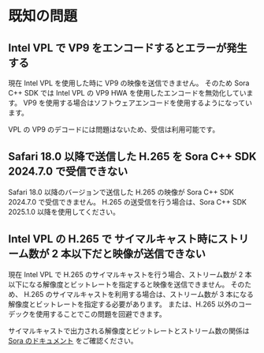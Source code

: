 # 既知の問題

## Intel VPL で VP9 をエンコードするとエラーが発生する

現在 Intel VPL を使用した時に VP9 の映像を送信できません。
そのため Sora C++ SDK では Intel VPL の VP9 HWA を使用したエンコードを無効化しています。
VP9 を使用する場合はソフトウェアエンコードを使用するようになっています。

VPL の VP9 のデコードには問題はないため、受信は利用可能です。

## Safari 18.0 以降で送信した H.265 を Sora C++ SDK 2024.7.0 で受信できない

Safari 18.0 以降のバージョンで送信した H.265 の映像が Sora C++ SDK 2024.7.0 で受信できません。
H.265 の送受信を行う場合は、Sora C++ SDK 2025.1.0 以降を使用してください。

## Intel VPL の H.265 で サイマルキャスト時にストリーム数が 2 本以下だと映像が送信できない

現在 Intel VPL で H.265 のサイマルキャストを行う場合、ストリーム数が 2 本以下になる解像度とビットレートを指定すると映像を送信できません。
そのため、 H.265 のサイマルキャストを利用する場合は、ストリーム数が 3 本になる解像度とビットレートを指定する必要があります。
または、H.265 以外のコーデックを使用することでこの問題を回避できます。

サイマルキャストで出力される解像度とビットレートとストリーム数の関係は [Sora のドキュメント](https://sora-doc.shiguredo.jp/SIMULCAST#58429b) をご確認ください。